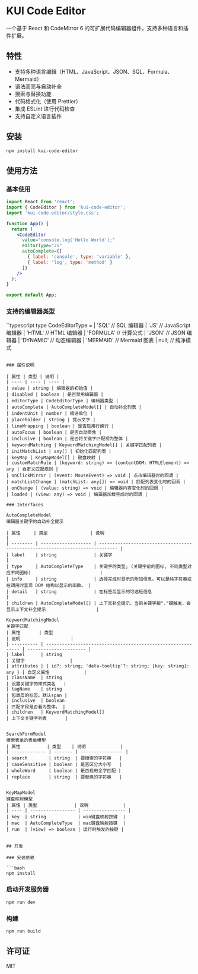 # KUI Code Editor

一个基于 React 和 CodeMirror 6 的可扩展代码编辑器组件，支持多种语言和插件扩展。

## 特性

- 支持多种语言编辑（HTML、JavaScript、JSON、SQL、Formula、Mermaid）
- 语法高亮与自动补全
- 搜索与替换功能
- 代码格式化（使用 Prettier）
- 集成 ESLint 进行代码检查
- 支持自定义语言插件

## 安装

```bash
npm install kui-code-editor
```

## 使用方法

### 基本使用

```jsx
import React from 'react';
import { CodeEditor } from 'kui-code-editor';
import 'kui-code-editor/style.css';

function App() {
  return (
    <CodeEditor
      value="console.log('Hello World');"
      editorType="JS"
      autoComplete={[
        { label: 'console', type: 'variable' },
        { label: 'log', type: 'method' }
      ]}
    />
  );
}

export default App;
```

### 支持的编辑器类型

``typescript
type CodeEditorType =
  | 'SQL'      // SQL 编辑器
  | 'JS'       // JavaScript 编辑器
  | 'HTML'     // HTML 编辑器
  | 'FORMULA'  // 计算公式
  | 'JSON'     // JSON 编辑器
  | 'DYNAMIC'  // 动态编辑器
  | 'MERMAID'  // Mermaid 图表
  | null;      // 纯净模式
```

### 属性说明

| 属性 | 类型 | 说明 |
| ---- | ---- | ---- |
| value | string | 编辑器的初始值 |
| disabled | boolean | 是否禁用编辑器 |
| editorType | CodeEditorType | 编辑器类型 |
| autoComplete | AutoCompleteModel[] | 自动补全列表 |
| indentUnit | number | 缩进单位 |
| placeholder | string | 提示文字 |
| lineWrapping | boolean | 是否启用行换行 |
| autoFocus | boolean | 是否自动聚焦 |
| inclusive | boolean | 是否将关键字匹配视为整体 |
| keywordMatching | KeywordMatchingModel[] | 关键字匹配列表 |
| initMatchList | any[] | 初始化匹配列表 |
| keyMap | KeyMapModel[] | 键盘映射 |
| customMatchRule | (keyword: string) => (contentDOM: HTMLElement) => any | 自定义匹配规则 |
| onClickMirror | (event: MouseEvent) => void | 点击编辑器时的回调 |
| matchListChange | (matchList: any[]) => void | 匹配列表变化时的回调 |
| onChange | (value: string) => void | 编辑器内容变化时的回调 |
| loaded | (view: any) => void | 编辑器加载完成时的回调 |

### Interfaces

AutoCompleteModel
编辑器关键字的自动补全提示

| 属性     | 类型                | 说明                                                                          |
| -------- | ------------------- | ----------------------------------------------------------------------------- |
| label    | string              | 关键字                                                                        |
| type     | AutoCompleteType    | 关键字的类型; (关键字前的图标, 不同类型对应不同图标)                          |
| info     | string              | 选择完成时显示的附加信息。可以是纯字符串或在调用时呈现 DOM 结构以显示的函数。 |
| detail   | string              | 在标签后显示的可选短信息                                                      |
| children | AutoCompleteModel[] | 上下文补全提示，当前关键字按"."键触发，会显示上下文补全提示                   |

KeywordMatchingModel
关键字匹配
| 属性       | 类型                                                         | 说明                   |
| ---------- | ------------------------------------------------------------ | ---------------------- |
| label      | string                                                       | 关键字                 |
| attributes | { id?: string; 'data-tooltip'?: string; [key: string]: any } | 自定义属性             |
| className  | string                                                       | 设置关键字的样式类名   |
| tagName    | string                                                       | 包裹层的标签。默认span |
| inclusive  | boolean                                                      | 匹配字段是否看为整体。 |
| children   | KeywordMatchingModel[]                                       | 上下文关键字列表       |


SearchFormModel
搜索表单的表单模型
| 属性          | 类型    | 说明             |
| ------------- | ------- | ---------------- |
| search        | string  | 要搜索的字符串   |
| caseSensitive | boolean | 是否区分大小写   |
| wholeWord     | boolean | 是否启用全字匹配 |
| replace       | string  | 要替换的字符串   |


KeyMapModel
键盘映射模型
| 属性 | 类型              | 说明             |
| ---- | ----------------- | ---------------- |
| key  | string            | win键盘映射按键  |
| mac  | AutoCompleteType  | mac键盘映射按键  |
| run  | (view) => boolean | 运行时触发的按键 |


## 开发

### 安装依赖

```bash
npm install
```

### 启动开发服务器

```bash
npm run dev
```

### 构建

```bash
npm run build
```

## 许可证

MIT
